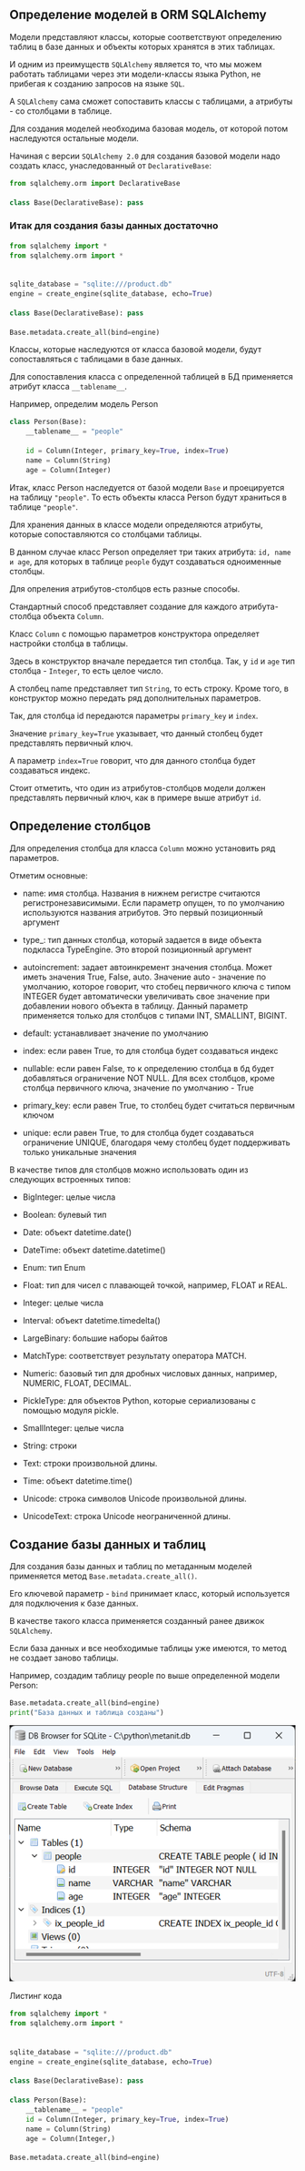 ## Определение моделей в ORM SQLAlchemy


Модели представляют классы, которые соответствуют определению таблиц в базе данных и объекты которых хранятся в этих таблицах. 

И одним из преимуществ `SQLAlchemy` является то, что мы можем работать таблицами через эти модели-классы языка Python, не прибегая к созданию запросов на языке `SQL`. 

А `SQLAlchemy` сама сможет сопоставить классы с таблицами, а атрибуты - со столбцами в таблице.

Для создания моделей необходима базовая модель, от которой потом наследуются остальные модели. 

Начиная с версии `SQLAlchemy 2.0` для создания базовой модели надо создать класс, унаследованный от `DeclarativeBase`:

```python
from sqlalchemy.orm import DeclarativeBase
 
class Base(DeclarativeBase): pass
```

### Итак для создания базы данных достаточно

```python
from sqlalchemy import *
from sqlalchemy.orm import *


sqlite_database = "sqlite:///product.db"
engine = create_engine(sqlite_database, echo=True)

class Base(DeclarativeBase): pass

Base.metadata.create_all(bind=engine)
```


Классы, которые наследуются от класса базовой модели, будут сопоставляться с таблицами в базе данных.

 Для сопоставления класса с определенной таблицей в БД применяется атрибут класса `__tablename__`. 

Например, определим модель Person

```python
class Person(Base):
    __tablename__ = "people"
  
    id = Column(Integer, primary_key=True, index=True)
    name = Column(String)
    age = Column(Integer)

```



Итак, класс Person наследуется от базой модели `Base` и проецируется на таблицу `"people"`. То есть объекты класса Person будут храниться в таблице `"people"`.

Для хранения данных в классе модели определяются атрибуты, которые сопоставляются со столбцами таблицы. 

В данном случае класс Person определяет три таких атрибута: `id, name и age`, для которых в таблице `people` будут создаваться одноименные столбцы.

Для опреления атрибутов-столбцов есть разные способы. 

Стандартный способ представляет создание для каждого атрибута-столбца объекта `Column`. 

Класс `Column` с помощью параметров конструктора определяет настройки столбца в таблицы. 

Здесь в конструктор вначале передается тип столбца. Так, у `id` и `age` тип столбца - `Integer`, то есть целое число.

 А столбец name представляет тип `String`, то есть строку. Кроме того, в конструктор можно передать ряд дополнительных параметров. 
 
 Так, для столбца id передаются параметры `primary_key` и `index`. 
 
 Значение `primary_key=True` указывает, что данный столбец будет представлять первичный ключ. 
 
 А параметр `index=True` говорит, что для данного столбца будет создаваться индекс. 
 
 Стоит отметить, что один из атрибутов-столбцов модели должен представлять первичный ключ, как в примере выше атрибут `id`.

## Определение столбцов

Для определения столбца для класса `Column` можно установить ряд параметров.

Отметим основные:

* name: имя столбца. Названия в нижнем регистре считаются регистронезависимыми. Если параметр опущен, то по умолчанию используются названия атрибутов. Это первый позиционный аргумент

* type_: тип данных столбца, который задается в виде объекта подкласса TypeEngine. Это второй позиционный аргумент

* autoincrement: задает автоинкремент значения столбца. Может иметь значения True, False, auto. Значение auto - значение по умолчанию, которое говорит, что стобец первичного ключа с типом INTEGER будет автоматически увеличивать свое значение при добавлении нового объекта в таблицу. Данный параметр применяется только для столбцов с типами INT, SMALLINT, BIGINT.

* default: устанавливает значение по умолчанию


* index: если равен True, то для столбца будет создаваться индекс


* nullable: если равен False, то к определению столбца в бд будет добавляться ограничение NOT NULL. Для всех столбцов, кроме столбца первичного ключа, значение по умолчанию - True

* primary_key: если равен True, то столбец будет считаться первичным ключом

* unique: если равен True, то для столбца будет создаваться ограничение UNIQUE, благодаря чему столбец будет поддерживать только уникальные значения

В качестве типов для столбцов можно использовать один из следующих встроенных типов:

* BigInteger: целые числа

* Boolean: булевый тип

* Date: объект datetime.date()

* DateTime: объект datetime.datetime()

* Enum: тип Enum

* Float: тип для чисел с плавающей точкой, например, FLOAT и REAL.

* Integer: целые числа

* Interval: объект datetime.timedelta()

* LargeBinary: большие наборы байтов

* MatchType: соответствует результату оператора MATCH.

* Numeric: базовый тип для дробных числовых данных, например, NUMERIC, FLOAT, DECIMAL.

* PickleType: для объектов Python, которые сериализованы с помощью модуля pickle.

* SmallInteger: целые числа

* String: строки

* Text: строки произвольной длины.

* Time: объект datetime.time()

* Unicode: строка символов Unicode произвольной длины.

* UnicodeText: строка Unicode неограниченной длины.

## Создание базы данных и таблиц


Для создания базы данных и таблиц по метаданным моделей применяется метод `Base.metadata.create_all()`.

Его ключевой параметр - `bind` принимает класс, который используется для подключения к базе данных. 

В качестве такого класса применяется созданный ранее движок `SQLAlchemy`. 

Если база данных и все необходимые таблицы уже имеются, то метод не создает заново таблицы.

Например, создадим таблицу people по выше определенной модели Person:

```python
Base.metadata.create_all(bind=engine)
print("База данных и таблица созданы")
```
![](img/table_bd.png)

Листинг кода
```python
from sqlalchemy import *
from sqlalchemy.orm import *


sqlite_database = "sqlite:///product.db"
engine = create_engine(sqlite_database, echo=True)

class Base(DeclarativeBase): pass

class Person(Base):
    __tablename__ = "people"
    id = Column(Integer, primary_key=True, index=True)
    name = Column(String)
    age = Column(Integer,)

Base.metadata.create_all(bind=engine)


```